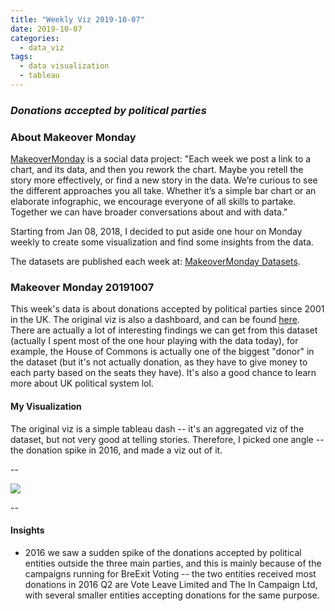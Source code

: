 ```yaml
---
title: "Weekly Viz 2019-10-07"
date: 2019-10-07
categories:
  - data_viz
tags:
  - data visualization
  - tableau
---
```


### *Donations accepted by political parties*


### About Makeover Monday

[MakeoverMonday](http://www.makeovermonday.co.uk/) is a social data project:
"Each week we post a link to a chart, and its data, and then you rework the chart.
Maybe you retell the story more effectively, or find a new story in the data.
We’re curious to see the different approaches you all take. Whether it’s a simple bar chart or an elaborate infographic, we encourage everyone of all skills to partake.
Together we can have broader conversations about and with data."

Starting from Jan 08, 2018, I decided to put aside one hour on Monday weekly to create some visualization and find some insights from the data.

The datasets are published each week at: [MakeoverMonday Datasets](http://www.makeovermonday.co.uk/data/).

### Makeover Monday 20191007

This week's data is about donations accepted by political parties since 2001 in the UK. The original viz is also a dashboard, and can be found [here](https://www.electoralcommission.org.uk/who-we-are-and-what-we-do/financial-reporting/donations-and-loans/view-donations-and-loans/donations-accepted). There are actually a lot of interesting findings we can get from this dataset (actually I spent most of the one hour playing with the data today), for example, the House of Commons is actually one of the biggest "donor" in the dataset (but it's not actually donation, as they have to give money to each party based on the seats they have). It's also a good chance to learn more about UK political system lol.  

#### My Visualization

The original viz is a simple tableau dash -- it's an aggregated viz of the dataset, but not very good at telling stories. Therefore, I picked one angle -- the donation spike in 2016, and made a viz out of it.  

--  
<div class='tableauPlaceholder' id='viz1570493692717' style='position: relative'>
<noscript><a href='#'>
  <img alt=' ' src='https:&#47;&#47;public.tableau.com&#47;static&#47;images&#47;Ma&#47;MakeOverMonday20191007&#47;UKPoliticsDonation&#47;1_rss.png' style='border: none' />
</a></noscript>
<object class='tableauViz'  style='display:none;'>
  <param name='host_url' value='https%3A%2F%2Fpublic.tableau.com%2F' />
  <param name='embed_code_version' value='3' />
  <param name='site_root' value='' />
  <param name='name' value='MakeOverMonday20191007&#47;UKPoliticsDonation' />
  <param name='tabs' value='no' />
  <param name='toolbar' value='yes' />
  <param name='static_image' value='https:&#47;&#47;public.tableau.com&#47;static&#47;images&#47;Ma&#47;MakeOverMonday20191007&#47;UKPoliticsDonation&#47;1.png' /> 
  <param name='animate_transition' value='yes' />
  <param name='display_static_image' value='yes' />
  <param name='display_spinner' value='yes' />
  <param name='display_overlay' value='yes' />
  <param name='display_count' value='yes' />
</object></div>        
<script type='text/javascript'>        
  var divElement = document.getElementById('viz1570493692717');           
  var vizElement = divElement.getElementsByTagName('object')[0];         
  if ( divElement.offsetWidth > 800 ) { vizElement.style.width='800px';vizElement.style.height='827px';} else if ( divElement.offsetWidth > 500 ) { vizElement.style.width='800px';vizElement.style.height='827px';} else { vizElement.style.width='100%';vizElement.style.height='927px';}                
  var scriptElement = document.createElement('script');   
  scriptElement.src = 'https://public.tableau.com/javascripts/api/viz_v1.js';       
  vizElement.parentNode.insertBefore(scriptElement, vizElement);             
</script>
  
--  

#### Insights
* 2016 we saw a sudden spike of the donations accepted by political entities outside the three main parties, and this is mainly because of the campaigns running for BreExit Voting -- the two entities received most donations in 2016 Q2 are Vote Leave Limited and The In Campaign Ltd, with several smaller entities accepting donations for the same purpose.  


